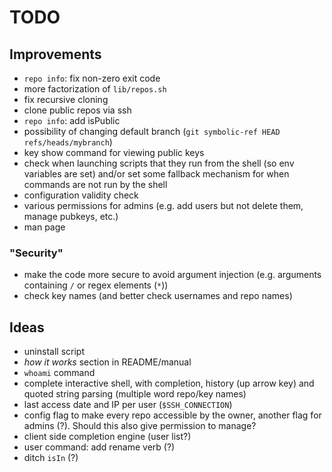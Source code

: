 # TODO


## Improvements
- `repo info`: fix non-zero exit code
- more factorization of `lib/repos.sh`
- fix recursive cloning
- clone public repos via ssh
- `repo info`: add isPublic
- possibility of changing default branch (`git symbolic-ref HEAD refs/heads/mybranch`)
- key show command for viewing public keys
- check when launching scripts that they run from the shell (so env variables are set) and/or set some fallback mechanism for when commands are not run by the shell
- configuration validity check
- various permissions for admins (e.g. add users but not delete them, manage pubkeys, etc.)
- man page

### "Security"
- make the code more secure to avoid argument injection (e.g. arguments containing `/` or regex elements (`*`))
- check key names (and better check usernames and repo names)

## Ideas
- uninstall script
- *how it works* section in README/manual
- `whoami` command
- complete interactive shell, with completion, history (up arrow key) and quoted string parsing (multiple word repo/key names)
- last access date and IP per user (`$SSH_CONNECTION`)
- config flag to make every repo accessible by the owner, another flag for admins (?). Should this also give permission to manage?
- client side completion engine (user list?)
- user command: add rename verb (?)
- ditch `isIn` (?)

